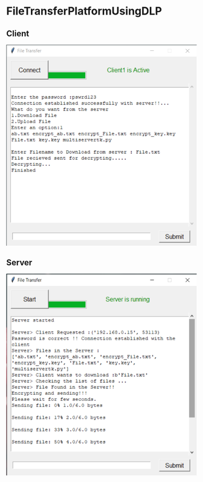 # FileTransferPlatformUsingDLP

## Client
![Client](https://github.com/Saurav2891/FileTransferPlatformUsingDLP/blob/main/images/client.png)

## Server
![Server](https://github.com/Saurav2891/FileTransferPlatformUsingDLP/blob/main/images/server.png)

